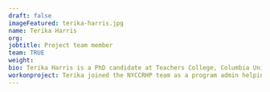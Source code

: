 ```yaml
---
draft: false
imageFeatured: terika-harris.jpg
name: Terika Harris
org:
jobtitle: Project team member
team: TRUE
weight: 
bio: Terika Harris is a PhD candidate at Teachers College, Columbia University in Mathematics Education. Terika contributed to the NYCCRHP as a team member. 
workonproject: Terika joined the NYCCRHP team as a program admin helping organize content for the website and workshops for teachers to engage with the project materials.
---
```

